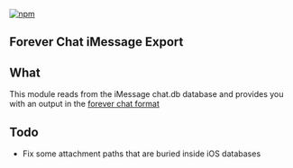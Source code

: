 [![npm](https://img.shields.io/npm/dt/forever-chat-imessage-export.svg)]()

## Forever Chat iMessage Export

## What

This module reads from the iMessage chat.db database and provides you with an output in the [forever chat format](http://github.com/jkeen/forever-chat-format)

## Todo

- Fix some attachment paths that are buried inside iOS databases
